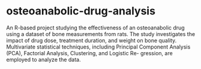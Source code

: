 # osteoanabolic-drug-analysis

An R-based project studying the effectiveness of an osteoanabolic drug using a dataset of bone measurements from rats. The study investigates the impact of drug dose, treatment duration, and weight on bone quality. Multivariate statistical techniques, including Principal Component Analysis (PCA), Factorial Analysis, Clustering, and Logistic Re- gression, are employed to analyze the data.